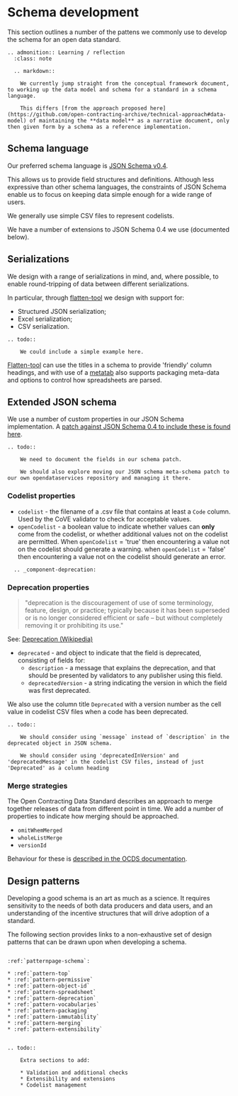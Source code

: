 # Schema development

This section outlines a number of the pattens we commonly use to develop the schema for an open data standard.

```eval_rst
.. admonition:: Learning / reflection
  :class: note

  .. markdown::

    We currently jump straight from the conceptual framework document, to working up the data model and schema for a standard in a schema language. 

    This differs [from the approach proposed here](https://github.com/open-contracting-archive/technical-approach#data-model) of maintaining the **data model** as a narrative document, only then given form by a schema as a reference implementation. 

```

## Schema language

Our preferred schema language is [JSON Schema v0.4](https://tools.ietf.org/html/draft-zyp-json-schema-04). 

This allows us to provide field structures and definitions. Although less expressive than other schema languages, the constraints of JSON Schema enable us to focus on keeping data simple enough for a wide range of users. 

We generally use simple CSV files to represent codelists. 

We have a number of extensions to JSON Schema 0.4 we use (documented below).

## Serializations

We design with a range of serializations in mind, and, where possible, to enable round-tripping of data between different serializations.

In particular, through [flatten-tool](http://flatten-tool.readthedocs.io) we design with support for:

* Structured JSON serialization;
* Excel serialization;
* CSV serialization. 


```eval_rst
.. todo::

    We could include a simple example here.

```

[Flatten-tool](http://flatten-tool.readthedocs.io/en/latest/unflatten/#human-friendly-headings-using-a-json-schema-with-titles) can use the titles in a schema to provide 'friendly' column headings, and with use of a [metatab](http://flatten-tool.readthedocs.io/en/latest/unflatten/#metadata-tab) also supports packaging meta-data and options to control how spreadsheets are parsed. 

## Extended JSON schema

We use a number of custom properties in our JSON Schema implementation. A [patch against JSON Schema 0.4 to include these is found here](https://github.com/open-contracting/standard/blob/6e538252dd08344222b5cd16b864ed0a2a866197/standard/schema/metaschema/meta-schema-patch.json).

```eval_rst
.. todo::

    We need to document the fields in our schema patch.
    
    We should also explore moving our JSON schema meta-schema patch to our own opendataservices repository and managing it there.

```

### Codelist properties

* `codelist` - the filename of a .csv file that contains at least a `Code` column. Used by the CoVE validator to check for acceptable values.
* `openCodelist` - a boolean value to indicate whether values can **only** come from the codelist, or whether additional values not on the codelist are permitted. When `openCodelist` = 'true' then encountering a value not on the codelist should generate a warning. when `openCodelist` = 'false' then encountering a value not on the codelist should generate an error. 

```eval_rst
  .. _component-deprecation:
```

### Deprecation properties

> "deprecation is the discouragement of use of some terminology, feature, design, or practice; typically because it has been superseded or is no longer considered efficient or safe – but without completely removing it or prohibiting its use."

See: [Deprecation (Wikipedia)](https://en.wikipedia.org/wiki/Deprecation)

* `deprecated` - and object to indicate that the field is deprecated, consisting of fields for:
  * `description` - a message that explains the deprecation, and that should be presented by validators to any publisher using this field.
  * `deprecatedVersion` - a string indicating the version in which the field was first deprecated. 

We also use the column title `Deprecated` with a version number as the cell value in codelist CSV files when a code has been deprecated. 

```eval_rst
.. todo::

    We should consider using `message` instead of `description` in the deprecated object in JSON schema. 

    We should consider using 'deprecatedInVersion' and 'deprecatedMessage' in the codelist CSV files, instead of just 'Deprecated' as a column heading

```

### Merge strategies

The Open Contracting Data Standard describes an approach to merge together releases of data from different point in time. We add a number of properties to indicate how merging should be approached. 

* `omitWhemMerged`
* `wholeListMerge`
* `versionId`

Behaviour for these is [described in the OCDS documentation](http://standard.open-contracting.org/1.1/en/schema/merging/#merging-rules).


## Design patterns

Developing a good schema is an art as much as a science. It requires sensitivity to the needs of both data producers and data users, and an understanding of the incentive structures that will drive adoption of a standard. 

The following section provides links to a non-exhaustive set of design patterns that can be drawn upon when developing a schema. 

```eval_rst

:ref:`patternpage-schema`:

* :ref:`pattern-top`
* :ref:`pattern-permissive`
* :ref:`pattern-object-id`
* :ref:`pattern-spreadsheet`
* :ref:`pattern-deprecation`
* :ref:`pattern-vocabularies`
* :ref:`pattern-packaging`
* :ref:`pattern-immutability`
* :ref:`pattern-merging`
* :ref:`pattern-extensibility`


.. todo::

    Extra sections to add:

    * Validation and additional checks
    * Extensibility and extensions
    * Codelist management

```
